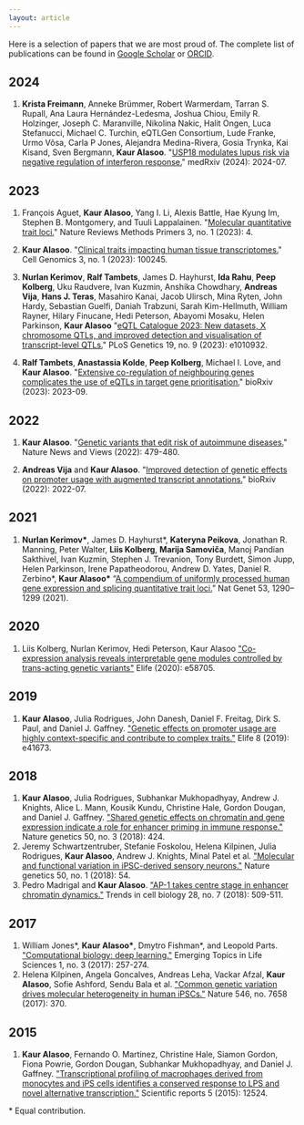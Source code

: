 ```yaml
---
layout: article
---
```


Here is a selection of papers that we are most proud of. The complete list of publications can be found in [Google Scholar](https://scholar.google.com/citations?user=9u4Kw3sAAAAJ&hl=en) or [ORCID](https://orcid.org/0000-0002-1761-8881).

## 2024
1. **Krista Freimann**, Anneke Brümmer, Robert Warmerdam, Tarran S. Rupall, Ana Laura Hernández-Ledesma, Joshua Chiou, Emily R. Holzinger, Joseph C. Maranville, Nikolina Nakic, Halit Ongen, Luca Stefanucci, Michael C. Turchin, eQTLGen Consortium, Lude Franke, Urmo Võsa, Carla P Jones, Alejandra Medina-Rivera, Gosia Trynka, Kai Kisand, Sven Bergmann, **Kaur Alasoo**. "[USP18 modulates lupus risk via negative regulation of interferon response.](https://doi.org/10.1101/2024.07.15.24310442)" medRxiv (2024): 2024-07.

## 2023
1. François Aguet, **Kaur Alasoo**, Yang I. Li, Alexis Battle, Hae Kyung Im, Stephen B. Montgomery, and Tuuli Lappalainen. "[Molecular quantitative trait loci.](https://doi.org/10.1038/s43586-022-00188-6)" Nature Reviews Methods Primers 3, no. 1 (2023): 4.

1. **Kaur Alasoo**. "[Clinical traits impacting human tissue transcriptomes.](https://doi.org/10.1016/j.xgen.2022.100245)" Cell Genomics 3, no. 1 (2023): 100245.

1. **Nurlan Kerimov**, **Ralf Tambets**, James D. Hayhurst, **Ida Rahu**, **Peep Kolberg**, Uku Raudvere, Ivan Kuzmin, Anshika Chowdhary, **Andreas Vija**, **Hans J. Teras**, Masahiro Kanai, Jacob Ulirsch, Mina Ryten, John Hardy, Sebastian Guelfi, Daniah Trabzuni, Sarah Kim-Hellmuth, William Rayner, Hilary Finucane, Hedi Peterson, Abayomi Mosaku, Helen Parkinson, **Kaur Alasoo** "[eQTL Catalogue 2023: New datasets, X chromosome QTLs, and improved detection and visualisation of transcript-level QTLs.](https://doi.org/10.1371/journal.pgen.1010932)" PLoS Genetics 19, no. 9 (2023): e1010932.

1. **Ralf Tambets**, **Anastassia Kolde**, **Peep Kolberg**, Michael I. Love, and **Kaur Alasoo**. "[Extensive co-regulation of neighbouring genes complicates the use of eQTLs in target gene prioritisation.](https://doi.org/10.1101/2023.09.29.560109)" bioRxiv (2023): 2023-09.



## 2022
1. **Kaur Alasoo**. "[Genetic variants that edit risk of autoimmune diseases.](https://doi.org/10.1038/d41586-022-01641-y)" Nature News and Views (2022): 479-480.

1. **Andreas Vija** and **Kaur Alasoo**. "[Improved detection of genetic effects on promoter usage with augmented transcript annotations.](https://doi.org/10.1101/2022.07.12.499800)" bioRxiv (2022): 2022-07.

## 2021
1. **Nurlan Kerimov\***, James D. Hayhurst\*, **Kateryna Peikova**, Jonathan R. Manning, Peter Walter, **Liis Kolberg**, **Marija Samoviča**, Manoj Pandian Sakthivel, Ivan Kuzmin, Stephen J. Trevanion, Tony Burdett, Simon Jupp, Helen Parkinson, Irene Papatheodorou, Andrew D. Yates, Daniel R. Zerbino\*, **Kaur Alasoo\*** “[A compendium of uniformly processed human gene expression and splicing quantitative trait loci.](https://doi.org/10.1038/s41588-021-00924-w)” Nat Genet 53, 1290–1299 (2021).

## 2020
1. Liis Kolberg, Nurlan Kerimov, Hedi Peterson, Kaur Alasoo ["Co-expression analysis reveals interpretable gene modules controlled by trans-acting genetic variants"](https://doi.org/10.7554/eLife.58705) Elife (2020): e58705.

## 2019
1. **Kaur Alasoo**, Julia Rodrigues, John Danesh, Daniel F. Freitag, Dirk S. Paul, and Daniel J. Gaffney. ["Genetic effects on promoter usage are highly context-specific and contribute to complex traits."](https://doi.org/10.7554/eLife.41673.001) Elife 8 (2019): e41673.

## 2018
1. **Kaur Alasoo**, Julia Rodrigues, Subhankar Mukhopadhyay, Andrew J. Knights, Alice L. Mann, Kousik Kundu, Christine Hale, Gordon Dougan, and Daniel J. Gaffney. ["Shared genetic effects on chromatin and gene expression indicate a role for enhancer priming in immune response."](http://dx.doi.org/10.1038/s41588-018-0046-7) Nature genetics 50, no. 3 (2018): 424.
1. Jeremy Schwartzentruber, Stefanie Foskolou, Helena Kilpinen, Julia Rodrigues, **Kaur Alasoo**, Andrew J. Knights, Minal Patel et al. ["Molecular and functional variation in iPSC-derived sensory neurons."](http://dx.doi.org/10.1038/s41588-017-0005-8) Nature genetics 50, no. 1 (2018): 54.
1. Pedro Madrigal and **Kaur Alasoo**. ["AP-1 takes centre stage in enhancer chromatin dynamics."](https://doi.org/10.1016/j.tcb.2018.04.009) Trends in cell biology 28, no. 7 (2018): 509-511.

## 2017
1. William Jones\*, **Kaur Alasoo\***, Dmytro Fishman\*, and Leopold Parts. ["Computational biology: deep learning."](http://www.emergtoplifesci.org/content/1/3/257) Emerging Topics in Life Sciences 1, no. 3 (2017): 257-274.
1. Helena Kilpinen, Angela Goncalves, Andreas Leha, Vackar Afzal, **Kaur Alasoo**, Sofie Ashford, Sendu Bala et al. ["Common genetic variation drives molecular heterogeneity in human iPSCs."](https://www.nature.com/articles/nature22403) Nature 546, no. 7658 (2017): 370.

## 2015
1. **Kaur Alasoo**, Fernando O. Martinez, Christine Hale, Siamon Gordon, Fiona Powrie, Gordon Dougan, Subhankar Mukhopadhyay, and Daniel J. Gaffney. ["Transcriptional profiling of macrophages derived from monocytes and iPS cells identifies a conserved response to LPS and novel alternative transcription."](http://www.nature.com/articles/srep12524) Scientific reports 5 (2015): 12524.

\* Equal contribution.
